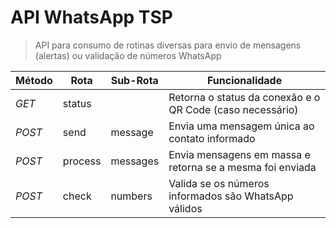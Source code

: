 # API WhatsApp TSP

> API para consumo de rotinas diversas para envio de mensagens (alertas) ou validação de números WhatsApp

| Método | Rota | Sub-Rota | Funcionalidade |
| ------ | ------ | ------- | -------|
| _GET_ | status  | | Retorna o status da conexão e o QR Code (caso necessário) |
| _POST_ | send  | message | Envia uma mensagem única ao contato informado |
| _POST_ | process | messages | Envia mensagens em massa e retorna se a mesma foi enviada |
| _POST_ | check | numbers | Valida se os números informados são WhatsApp válidos |
